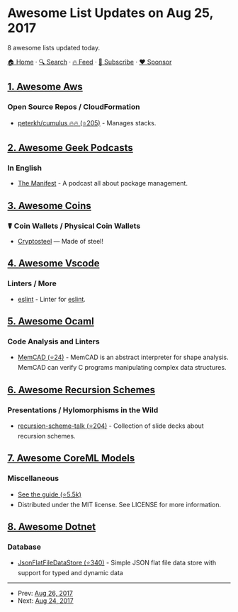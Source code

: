 # Awesome List Updates on Aug 25, 2017

8 awesome lists updated today.

[🏠 Home](/README.md) · [🔍 Search](https://www.trackawesomelist.com/search/) · [🔥 Feed](https://www.trackawesomelist.com/rss.xml) · [📮 Subscribe](https://trackawesomelist.us17.list-manage.com/subscribe?u=d2f0117aa829c83a63ec63c2f&id=36a103854c) · [❤️  Sponsor](https://github.com/sponsors/theowenyoung)



## [1. Awesome Aws](/content/donnemartin/awesome-aws/README.md)

### Open Source Repos / CloudFormation

*   [peterkh/cumulus :fire::fire: (⭐205)](https://github.com/peterkh/cumulus) - Manages stacks.

## [2. Awesome Geek Podcasts](/content/ayr-ton/awesome-geek-podcasts/README.md)

### In English

*   [The Manifest](https://manifest.fm) - A podcast all about package management.

## [3. Awesome Coins](/content/Zheaoli/awesome-coins/README.md)

### ☤ Coin Wallets / Physical Coin Wallets

*   [Cryptosteel](https://cryptosteel.com) — Made of steel!

## [4. Awesome Vscode](/content/viatsko/awesome-vscode/README.md)

### Linters / More

*   [eslint](https://marketplace.visualstudio.com/items?itemName=dbaeumer.vscode-eslint) - Linter for [eslint](https://eslint.org/).

## [5. Awesome Ocaml](/content/ocaml-community/awesome-ocaml/README.md)

### Code Analysis and Linters

*   [MemCAD (⭐24)](https://github.com/Antique-team/memcad) - MemCAD is an abstract interpreter for shape analysis. MemCAD can verify C programs manipulating complex data structures.

## [6. Awesome Recursion Schemes](/content/passy/awesome-recursion-schemes/README.md)

### Presentations / Hylomorphisms in the Wild

*   [recursion-scheme-talk (⭐204)](https://github.com/sellout/recursion-scheme-talk) - Collection of slide decks about recursion schemes.

## [7. Awesome CoreML Models](/content/likedan/Awesome-CoreML-Models/README.md)

### Miscellaneous

*   [See the guide (⭐5.5k)](https://github.com/likedan/Awesome-CoreML-Models/blob/master/.github/CONTRIBUTING.md)
*   Distributed under the MIT license. See LICENSE for more information.

## [8. Awesome Dotnet](/content/quozd/awesome-dotnet/README.md)

### Database

*   [JsonFlatFileDataStore (⭐340)](https://github.com/ttu/json-flatfile-datastore) - Simple JSON flat file data store with support for typed and dynamic data

---

- Prev: [Aug 26, 2017](/content/2017/08/26/README.md)
- Next: [Aug 24, 2017](/content/2017/08/24/README.md)